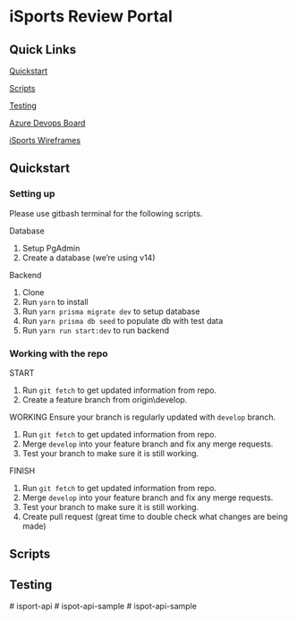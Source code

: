 # iSports Review Portal

## Quick Links

[Quickstart](#quickstart)

[Scripts](#scripts)

[Testing](#testing)

[Azure Devops Board](https://dev.azure.com/bb-foundry/iSports/_boards/board/t/iSports%20Team/Stories)

[iSports Wireframes](https://xd.adobe.com/view/b6ce6e11-e512-434f-b559-9f565233c9e7-e39d/screen/fc0cfcf7-e969-4b67-aeee-bc1bc18edd2c/)

## Quickstart

### Setting up

Please use gitbash terminal for the following scripts.

Database

1. Setup PgAdmin
2. Create a database (we’re using v14)

Backend

1. Clone
2. Run `yarn` to install
3. Run `yarn prisma migrate dev` to setup database
4. Run `yarn prisma db seed` to populate db with test data
5. Run `yarn run start:dev` to run backend

### Working with the repo

START

1. Run `git fetch` to get updated information from repo.
2. Create a feature branch from origin\develop.

WORKING
Ensure your branch is regularly updated with `develop` branch.

1. Run `git fetch` to get updated information from repo.
2. Merge `develop` into your feature branch and fix any merge requests.
3. Test your branch to make sure it is still working.

FINISH

1. Run `git fetch` to get updated information from repo.
2. Merge `develop` into your feature branch and fix any merge requests.
3. Test your branch to make sure it is still working.
4. Create pull request (great time to double check what changes are being made)

## Scripts

## Testing
#   i s p o r t - a p i  
 #   i s p o t - a p i - s a m p l e  
 #   i s p o t - a p i - s a m p l e  
 